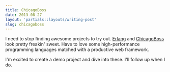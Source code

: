 ```yaml
---
title: ChicagoBoss
date: 2013-08-27
layout: 'partials::layouts/writing-post'
slug: chicagoboss
---
```


I need to stop finding awesome projects to try out. [Erlang][1] and [ChicagoBoss][2] look pretty freakin' sweet. Have to love some high-performance programming languages matched with a productive web framework.

I'm excited to create a demo project and dive into these. I'll follow up when I do.

[1]: http://www.erlang.org/
[2]: http://www.chicagoboss.org/
